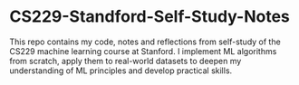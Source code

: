 # CS229-Standford-Self-Study-Notes
This repo contains my code, notes and reflections from self-study of the CS229 machine learning course at Stanford. I implement ML algorithms from scratch, apply them to real-world datasets to deepen my understanding of ML principles and develop practical skills.
